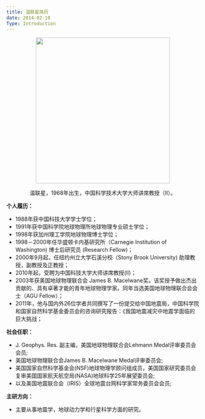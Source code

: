 ```yaml
---
title: 温联星简历
date: 2014-02-10
Type: Introduction
---
```


<!-- {{<figure src="/images/WenLianXing.jpg" caption=" 温联星，1968年出生，中国科技大学大师讲席教授（II）。">}} -->
<figure>
<center>
<img src="/images/WenLianXing.jpg" width="350" height="380" />
<p> 温联星，1968年出生，中国科学技术大学大师讲席教授（II）。</p>
</center>
</figure>

**个人履历：**       

- 1988年获中国科技大学学士学位；
- 1991年获中国科学院地球物理所地球物理专业硕士学位；
- 1998年获加州理工学院地球物理博士学位；
- 1998－2000年任华盛顿卡内基研究所（Carnegie Institution of Washington) 博士后研究员 (Research Fellow)；
- 2000年9月起，任纽约州立大学石溪分校（Stony Brook University) 助理教授，副教授及正教授；
- 2010年起，受聘为中国科技大学大师讲席教授(II)；
- 2003年获美国地球物理联合会 James B. Macelwane奖。该奖授予做出杰出贡献的、具有卓著才能的青年地球物理学家。同年当选美国地球物理联合会会士（AGU Fellow）；
- 2011年，他与国内外26位学者共同撰写了一份提交给中国地震局，中国科学院和国家自然科学基金委员会的咨询研究报告：《我国地震减灾中地震学面临的巨大挑战；

**社会任职：**

- J. Geophys. Res. 副主编，美国地球物理联合会Lehmann Medal评审委员会会员;
- 美国地球物理联合会James B. Macelwane Medal评审委员会;
- 美国国家自然科学基金会(NSF)地球物理学顾问组成员，美国国家研究委员会复审美国国家航天航空局(NASA)地球科学25年展望委员会;
- 以及美国地震联合会（IRIS）全球地震台网科学家常务委员会会员;

**主研方向：**

- 主要从事地震学，地球动力学和行星科学方面的研究。
